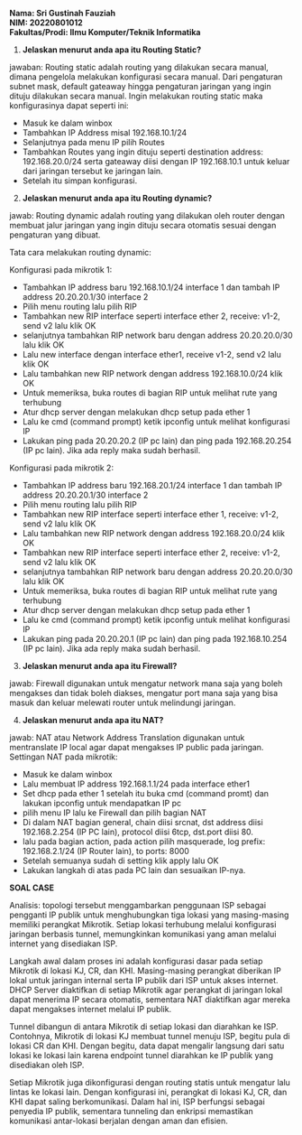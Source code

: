 **Nama: Sri Gustinah Fauziah**<br>
**NIM: 20220801012**<br>
**Fakultas/Prodi: Ilmu Komputer/Teknik Informatika**

1. **Jelaskan menurut anda apa itu Routing Static?**

jawaban: Routing static adalah routing yang dilakukan secara manual, dimana pengelola melakukan konfigurasi secara manual. Dari pengaturan subnet mask, default gateaway hingga pengaturan jaringan yang ingin dituju dilakukan secara manual.
Ingin melakukan routing static maka konfigurasinya dapat seperti ini:
- Masuk ke dalam winbox
- Tambahkan IP Address misal 192.168.10.1/24
- Selanjutnya pada menu IP pilih Routes
- Tambahkan Routes yang ingin dituju seperti destination address: 192.168.20.0/24 serta gateaway diisi dengan IP 192.168.10.1 untuk keluar dari jaringan tersebut ke jaringan lain.
- Setelah itu simpan konfigurasi.
2. **Jelaskan menurut anda apa itu Routing dynamic?**

jawab: Routing dynamic adalah routing yang dilakukan oleh router dengan membuat jalur jaringan yang ingin dituju secara otomatis sesuai dengan pengaturan yang dibuat. 

Tata cara melakukan routing dynamic:

Konfigurasi pada mikrotik 1:
-	Tambahkan IP address baru 192.168.10.1/24 interface 1 dan tambah IP address 20.20.20.1/30 interface 2
-	Pilih menu routing lalu pilih RIP
-	Tambahkan new RIP interface seperti interface ether 2, receive: v1-2, send v2 lalu klik OK
-	selanjutnya tambahkan RIP network baru dengan address 20.20.20.0/30 lalu klik OK
-	Lalu new interface dengan interface ether1, receive v1-2, send v2 lalu klik OK
-   Lalu tambahkan new RIP network dengan address 192.168.10.0/24 klik OK
-	Untuk memeriksa, buka routes di bagian RIP untuk melihat rute yang terhubung
-	Atur dhcp server dengan melakukan dhcp setup pada ether 1
-	Lalu ke cmd (command prompt) ketik ipconfig untuk melihat konfigurasi IP
-	Lakukan ping pada 20.20.20.2 (IP pc lain) dan ping pada 192.168.20.254 (IP pc lain). Jika ada reply maka sudah berhasil.

Konfigurasi pada mikrotik 2:
-	Tambahkan IP address baru 192.168.20.1/24 interface 1 dan tambah IP address 20.20.20.1/30 interface 2 
-	Pilih menu routing lalu pilih RIP
-	Tambahkan new RIP interface seperti interface ether 1, receive: v1-2, send v2 lalu klik OK
-	Lalu tambahkan new RIP network dengan address 192.168.20.0/24 klik OK
-	Tambahkan new RIP interface seperti interface ether 2, receive: v1-2, send v2 lalu klik OK
-	selanjutnya tambahkan RIP network baru dengan address 20.20.20.0/30 lalu klik OK
-	Untuk memeriksa, buka routes di bagian RIP untuk melihat rute yang terhubung
-	Atur dhcp server dengan melakukan dhcp setup pada ether 1
-	Lalu ke cmd (command prompt) ketik ipconfig untuk melihat konfigurasi IP
-	Lakukan ping pada 20.20.20.1 (IP pc lain) dan ping pada 192.168.10.254 (IP pc lain). Jika ada reply maka sudah berhasil.
3. **Jelaskan menurut anda apa itu Firewall?**

jawab: Firewall digunakan untuk mengatur network mana saja yang boleh mengakses dan tidak boleh diakses, mengatur port mana saja yang bisa masuk dan keluar melewati router untuk melindungi jaringan.

4. **Jelaskan menurut anda apa itu NAT?**

jawab: NAT atau Network Address Translation digunakan untuk mentranslate IP local agar dapat mengakses IP public pada jaringan. 
Settingan NAT pada mikrotik:
- Masuk ke dalam winbox 
- Lalu membuat IP address 192.168.1.1/24 pada interface ether1
- Set dhcp pada ether 1 setelah itu buka cmd (command promt) dan lakukan ipconfig untuk mendapatkan IP pc
- pilih menu IP lalu ke Firewall dan pilih bagian NAT
- Di dalam NAT bagian general, chain diisi srcnat, dst address diisi 192.168.2.254 (IP PC lain), protocol diisi 6tcp, dst.port diisi 80.
- lalu pada bagian action, pada action pilih masquerade, log prefix: 192.168.2.1/24 (IP Router lain), to ports: 8000
- Setelah semuanya sudah di setting klik apply lalu OK
- Lakukan langkah di atas pada PC lain dan sesuaikan IP-nya.

**SOAL CASE**

Analisis: topologi tersebut menggambarkan penggunaan ISP sebagai pengganti IP publik untuk menghubungkan tiga lokasi yang masing-masing memiliki perangkat Mikrotik. Setiap lokasi terhubung melalui konfigurasi jaringan berbasis tunnel, memungkinkan komunikasi yang aman melalui internet yang disediakan ISP.

Langkah awal dalam proses ini adalah konfigurasi dasar pada setiap Mikrotik di lokasi KJ, CR, dan KHI. Masing-masing perangkat diberikan IP lokal untuk jaringan internal serta IP publik dari ISP untuk akses internet. DHCP Server diaktifkan di setiap Mikrotik agar perangkat di jaringan lokal dapat menerima IP secara otomatis, sementara NAT diaktifkan agar mereka dapat mengakses internet melalui IP publik.

Tunnel dibangun di antara Mikrotik di setiap lokasi dan diarahkan ke ISP. Contohnya, Mikrotik di lokasi KJ membuat tunnel menuju ISP, begitu pula di lokasi CR dan KHI. Dengan begitu, data dapat mengalir langsung dari satu lokasi ke lokasi lain karena endpoint tunnel diarahkan ke IP publik yang disediakan oleh ISP.

Setiap Mikrotik juga dikonfigurasi dengan routing statis untuk mengatur lalu lintas ke lokasi lain. Dengan konfigurasi ini, perangkat di lokasi KJ, CR, dan KHI dapat saling berkomunikasi. Dalam hal ini, ISP berfungsi sebagai penyedia IP publik, sementara tunneling dan enkripsi memastikan komunikasi antar-lokasi berjalan dengan aman dan efisien.
